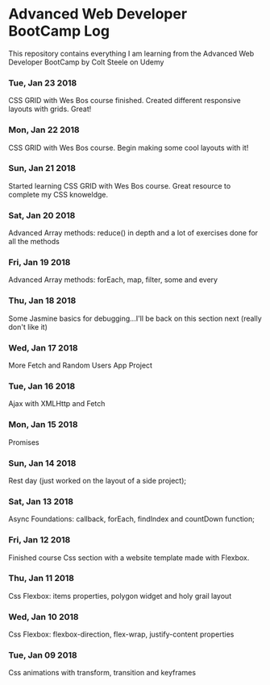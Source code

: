 # Advanced Web Developer BootCamp Log
This repository contains everything I am learning from the Advanced Web Developer BootCamp by Colt Steele on Udemy
### Tue, Jan 23 2018
CSS GRID with Wes Bos course finished. Created different responsive layouts with grids. Great!
### Mon, Jan 22 2018
CSS GRID with Wes Bos course. Begin making some cool layouts with it!
### Sun, Jan 21 2018
Started learning CSS GRID with Wes Bos course. Great resource to complete my CSS knoweldge.
### Sat, Jan 20 2018
Advanced Array methods: reduce() in depth and a lot of exercises done for all the methods
### Fri, Jan 19 2018
Advanced Array methods: forEach, map, filter, some and every
### Thu, Jan 18 2018
Some Jasmine basics for debugging...I'll be back on this section next (really don't like it)
### Wed, Jan 17 2018
More Fetch and Random Users App Project
### Tue, Jan 16 2018
Ajax with XMLHttp and Fetch
### Mon, Jan 15 2018
Promises
### Sun, Jan 14 2018
Rest day (just worked on the layout of a side project);
### Sat, Jan 13 2018
Async Foundations: callback, forEach, findIndex and countDown function;
### Fri, Jan 12 2018
Finished course Css section with a website template made with Flexbox.
### Thu, Jan 11 2018
Css Flexbox: items properties, polygon widget and holy grail layout
### Wed, Jan 10 2018
Css Flexbox: flexbox-direction, flex-wrap, justify-content properties
### Tue, Jan 09 2018
Css animations with transform, transition and keyframes
